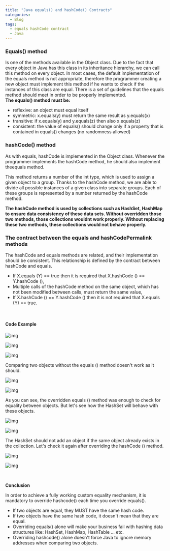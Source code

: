 ```yaml
---
title: "Java equals() and hashCode() Contracts"
categories:
  - Blog
tags:
  - equals hashCode contract
  - Java
---
```



### Equals() method

Is one of the methods available in the Object class.
Due to the fact that every object in Java has this class in its inheritance hierarchy, we can call this method on every object.
In most cases, the default implementation of the equals method is not appropriate, therefore the programmer creating a new object must implement this method if he wants to check if the instances of this class are equal.
There is a set of guidelines that the equals method should meet in order to be properly implemented.<br>
**The equals() method must be:**

* reflexive: an object must equal itself
* symmetric: x.equals(y) must return the same result as y.equals(x)
* transitive: if x.equals(y) and y.equals(z) then also x.equals(z)
* consistent: the value of equals() should change only if a property that is contained in equals() changes (no randomness allowed)



### hashCode() method

As with equals, hashCode is implemented in the Object class. Whenever the programmer implements the hashCode method, he should also implement theequals method.

This method returns a number of the int type, which is used to assign a given object to a group. Thanks to the hashCode method, we are able to divide all possible instances of a given class into separate groups. Each of these groups is represented by a number returned by the hashCode method.

**The hashCode method is used by collections such as HashSet, HashMap to ensure data consistency of these data sets. Without overridden those two methods, those collections wouldnt work properly.
Without replacing these two methods, these collections would not behave properly.**


### The contract between the equals and hashCodePermalink methods

The hashCode and equals methods are related, and their implementation should be consistent. This relationship is defined by the contract between hashCode and equals.

* If X.equals (Y) == true then it is required that X.hashCode () == Y.hashCode (),
* Multiple calls of the hashCode method on the same object, which has not been modified between calls, must return the same value, 
* If X.hashCode () == Y.hashCode () then it is not required that X.equals (Y) == true.


<br>

#### Code Example

![img]({{site.url}}/assets/blog_images/2021-09-05-java-equals()-and-hashCode()-contracts/equals1.png)

![img]({{site.url}}/assets/blog_images/2021-09-05-java-equals()-and-hashCode()-contracts/equals2.png)

![img]({{site.url}}/assets/blog_images/2021-09-05-java-equals()-and-hashCode()-contracts/equals3.png)


Comparing two objects without the equals () method doesn't work as it should.

![img]({{site.url}}/assets/blog_images/2021-09-05-java-equals()-and-hashCode()-contracts/equals4.png)

![img]({{site.url}}/assets/blog_images/2021-09-05-java-equals()-and-hashCode()-contracts/equals5.png)

As you can see, the overridden equals () method was enough to check for equality between objects.
But let's see how the HashSet will behave with these objects.

![img]({{site.url}}/assets/blog_images/2021-09-05-java-equals()-and-hashCode()-contracts/equals6.png)

![img]({{site.url}}/assets/blog_images/2021-09-05-java-equals()-and-hashCode()-contracts/equals7.png)

The HashSet should not add an object if the same object already exists in the collection.
Let's check it again after overriding the hashCode () method.

![img]({{site.url}}/assets/blog_images/2021-09-05-java-equals()-and-hashCode()-contracts/equals8.png)

![img]({{site.url}}/assets/blog_images/2021-09-05-java-equals()-and-hashCode()-contracts/equals9.png)

<br>

**Conclusion**

In order to achieve a fully working custom equality mechanism, it is mandatory to override hashcode() each time you override equals().

* If two objects are equal, they MUST have the same hash code. 
* If two objects have the same hash code, it doesn't mean that they are equal.
* Overriding equals() alone will make your business fail with hashing data structures like: HashSet, HashMap, HashTable ... etc.
* Overriding hashcode() alone doesn't force Java to ignore memory addresses when comparing two objects.


